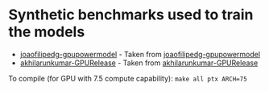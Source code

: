 # Synthetic benchmarks used to train the models

* [joaofilipedg-gpupowermodel](https://github.com/hpc-ulisboa/gpuPTXModel/tree/master/datasets/microbenchmarks/joaofilipedg-gpupowermodel) - Taken from [joaofilipedg-gpupowermodel](https://github.com/hpc-ulisboa/gpupowermodel/tree/master/v2.0_TPDS2019/microbenchmarks)
* [akhilarunkumar-GPURelease](https://github.com/hpc-ulisboa/gpuPTXModel/tree/master/datasets/microbenchmarks/akhilarunkumar-GPURelease) - Taken from [akhilarunkumar-GPURelease](https://github.com/akhilarunkumar/GPUJoule_release)

To compile (for GPU with 7.5 compute capability):
    ```
    make all ptx ARCH=75
    ```
